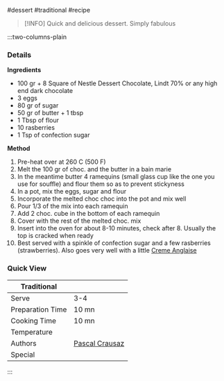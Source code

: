 #dessert #traditional #recipe

> [!INFO]
> Quick and delicious dessert. Simply fabulous

:::two-columns-plain

### Details
**Ingredients**

- 100 gr + 8 Square of Nestle Dessert Chocolate, Lindt 70% or any high end dark chocolate
- 3 eggs
- 80 gr of sugar
- 50 gr of butter + 1 tbsp
- 1 Tbsp of flour
- 10 rasberries
- 1 Tsp of confection sugar


**Method**

1. Pre-heat over at 260 C (500 F)
2. Melt the 100 gr of choc. and the butter in a bain marie
3. In the meantime butter 4 ramequins (small glass cup like the one you use for souffle) and flour them so as to prevent stickyness
4. In a pot, mix the eggs, sugar and flour
5. Incorporate the melted choc choc into the pot and mix well
6. Pour 1/3 of the mix into each ramequin
7. Add 2 choc. cube in the bottom of each ramequin
8. Cover with the rest of the melted choc. mix
9. Insert into the oven for about 8-10 minutes, check after 8. Usually the top is cracked when ready
10. Best served with a spinkle of confection sugar and a few rasberries (strawberries). Also goes very well with a little [Creme Anglaise](/wiki/pages/createpage.action?spaceKey=miam&title=Creme%20Anglaise&linkCreation=true&fromPageId=430112)



### Quick View
| Traditional      |                                                |
| ---------------- | ---------------------------------------------- |
| Serve            | 3-4                                            |
| Preparation Time | 10 mn                                          |
| Cooking Time     | 10 mn                                          |
| Temperature      |                                                |
| Authors          | [Pascal Crausaz](mailto:pascal@askpascal.com)  |
| Special          |                                                |

:::

